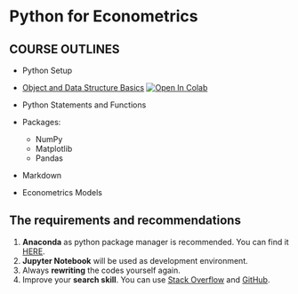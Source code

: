 # Python for Econometrics

## COURSE OUTLINES

- Python Setup
- [Object and Data Structure Basics](https://github.com/saeed-saffari/Python-for-Economics-2021-ATU/blob/main/MSc%20Econometrics/1.%20Data%20Structure%20Basic.ipynb) [![Open In Colab](https://colab.research.google.com/assets/colab-badge.svg)](https://colab.research.google.com/github/saeed-saffari/Python-for-Economics-2021-ATU/blob/main/MSc%20Econometrics/1.%20Data%20Structure%20Basic.ipynb)

- Python Statements and Functions
- Packages:
  - NumPy
  - Matplotlib
  - Pandas
- Markdown 
- Econometrics Models


## The requirements and recommendations

1. **Anaconda** as python package manager is recommended. You can find it [HERE](https://www.anaconda.com/products/individual).
2. **Jupyter Notebook** will be used as development environment.
3. Always **rewriting** the codes yourself again.
4. Improve your **search skill**. You can use [Stack Overflow](https://stackoverflow.com/) and [GitHub](https://github.com/).
